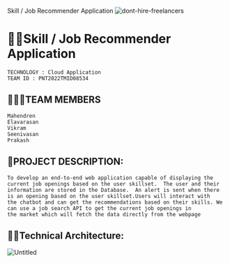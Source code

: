
Skill / Job Recommender Application
![dont-hire-freelancers](https://user-images.githubusercontent.com/114327168/199270764-0733d92e-b93b-476b-ab7f-5136b6f6ad44.png)



# 👩‍💻Skill / Job Recommender Application
```text
TECHNOLOGY : Cloud Application 
TEAM ID : PNT2022TMID08534
```
## 👨‍👩‍👦TEAM MEMBERS
```text
Mahendren
Elavarasan
Vikram
Seenivasan
Prakash 
```
## 📒PROJECT DESCRIPTION:

```text
To develop an end-to-end web application capable of displaying the current job openings based on the user skillset.  The user and their 
information are stored in the Database.  An alert is sent when there is an opening based on the user skillset.Users will interact with 
the chatbot and can get the recommendations based on their skills. We can use a job search API to get the current job openings in 
the market which will fetch the data directly from the webpage
```


## 👨‍💻Technical Architecture:

![Untitled](https://user-images.githubusercontent.com/114327168/199271903-e3b5c555-6560-4c5f-9d99-a5fce31e3e1e.png)
